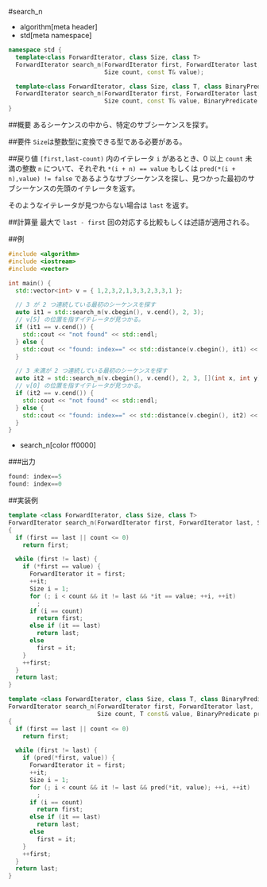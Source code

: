 #search_n
* algorithm[meta header]
* std[meta namespace]

```cpp
namespace std {
  template<class ForwardIterator, class Size, class T>
  ForwardIterator search_n(ForwardIterator first, ForwardIterator last,
                           Size count, const T& value);

  template<class ForwardIterator, class Size, class T, class BinaryPredicate>
  ForwardIterator search_n(ForwardIterator first, ForwardIterator last,
                           Size count, const T& value, BinaryPredicate pred);
}
```

##概要
あるシーケンスの中から、特定のサブシーケンスを探す。


##要件
`Size`は整数型に変換できる型である必要がある。


##戻り値
`[first,last-count)` 内のイテレータ `i` があるとき、0 以上 `count` 未満の整数 `n` について、それぞれ `*(i + n) == value` もしくは `pred(*(i + n),value) != false` であるようなサブシーケンスを探し、見つかった最初のサブシーケンスの先頭のイテレータを返す。

そのようなイテレータが見つからない場合は `last` を返す。


##計算量
最大で `last - first` 回の対応する比較もしくは述語が適用される。


##例
```cpp
#include <algorithm>
#include <iostream>
#include <vector>

int main() {
  std::vector<int> v = { 1,2,3,2,1,3,3,2,3,3,1 };

  // 3 が 2 つ連続している最初のシーケンスを探す
  auto it1 = std::search_n(v.cbegin(), v.cend(), 2, 3);
  // v[5] の位置を指すイテレータが見つかる。
  if (it1 == v.cend()) {
    std::cout << "not found" << std::endl;
  } else {
    std::cout << "found: index==" << std::distance(v.cbegin(), it1) << std::endl;
  }

  // 3 未満が 2 つ連続している最初のシーケンスを探す
  auto it2 = std::search_n(v.cbegin(), v.cend(), 2, 3, [](int x, int y) { return x < y; });
  // v[0] の位置を指すイテレータが見つかる。
  if (it2 == v.cend()) {
    std::cout << "not found" << std::endl;
  } else {
    std::cout << "found: index==" << std::distance(v.cbegin(), it2) << std::endl;
  }
}
```
* search_n[color ff0000]


###出力
```cpp
found: index==5
found: index==0
```


##実装例
```cpp
template <class ForwardIterator, class Size, class T>
ForwardIterator search_n(ForwardIterator first, ForwardIterator last, Size count, T const& value)
{
  if (first == last || count <= 0)
    return first;

  while (first != last) {
    if (*first == value) {
      ForwardIterator it = first;
      ++it;
      Size i = 1;
      for (; i < count && it != last && *it == value; ++i, ++it)
        ;
      if (i == count)
        return first;
      else if (it == last)
        return last;
      else
        first = it;
    }
    ++first;
  }
  return last;
}

template <class ForwardIterator, class Size, class T, class BinaryPredicate>
ForwardIterator search_n(ForwardIterator first, ForwardIterator last,
                         Size count, T const& value, BinaryPredicate pred)
{
  if (first == last || count <= 0)
    return first;

  while (first != last) {
    if (pred(*first, value)) {
      ForwardIterator it = first;
      ++it;
      Size i = 1;
      for (; i < count && it != last && pred(*it, value); ++i, ++it)
        ;
      if (i == count)
        return first;
      else if (it == last)
        return last;
      else
        first = it;
    }
    ++first;
  }
  return last;
}
```

